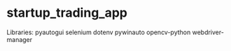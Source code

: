 # startup_trading_app

Libraries:
pyautogui
selenium
dotenv
pywinauto
opencv-python
webdriver-manager
